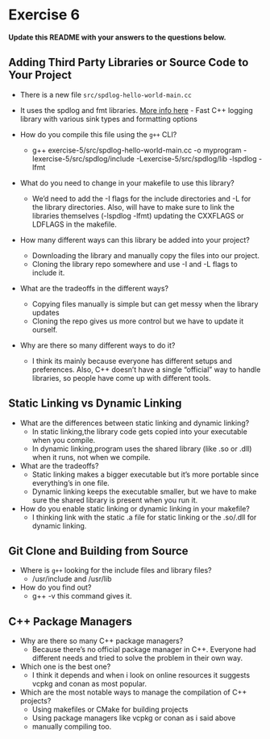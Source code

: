 # Exercise 6

**Update this README with your answers to the questions below.**

## Adding Third Party Libraries or Source Code to Your Project

- There is a new file `src/spdlog-hello-world-main.cc`
- It uses the spdlog and fmt libraries. 
  [More info here](https://github.com/gabime/spdlog) - Fast C++ logging 
  library with various sink types and formatting options
- How do you compile this file using the `g++` CLI?
  - g++ exercise-5/src/spdlog-hello-world-main.cc -o myprogram -Iexercise-5/src/spdlog/include -Lexercise-5/src/spdlog/lib -lspdlog -lfmt

- What do you need to change in your makefile to use this library?
  - We’d need to add the -I flags for the include directories and -L for the library directories. Also, will have to make sure to link the libraries themselves (-lspdlog -lfmt) updating the CXXFLAGS or LDFLAGS in the makefile.
- How many different ways can this library be added into your project?
  - Downloading the library and manually copy the files into our project.
  - Cloning the library repo somewhere and use -I and -L flags to include it.
- What are the tradeoffs in the different ways?
  - Copying files manually is simple but can get messy when the library updates
  - Cloning the repo gives us more control but we have to update it ourself.
- Why are there so many different ways to do it?
  - I think its mainly because everyone has different setups and preferences. Also, C++ doesn’t have a single “official” way to handle libraries, so people have come up with different tools.
  
## Static Linking vs Dynamic Linking

- What are the differences between static linking and dynamic linking?
  - In static linking,the library code gets copied into your executable when you compile.
  - In dynamic linking,program uses the shared library (like .so or .dll) when it runs, not when we compile. 
- What are the tradeoffs?
  - Static linking makes a bigger executable but it’s more portable since everything’s in one file.
  - Dynamic linking keeps the executable smaller, but we have to make sure the shared library is present when you run it.
- How do you enable static linking or dynamic linking in your makefile?
  - I thinking link with the static .a file for static linking or the .so/.dll for dynamic linking.
## Git Clone and Building from Source

- Where is `g++` looking for the include files and library files?
  - /usr/include and /usr/lib
- How do you find out?
  - g++ -v this command gives it.
## C++ Package Managers

- Why are there so many C++ package managers?
  - Because there’s no official package manager in C++. Everyone had different needs and tried to solve the problem in their own way.
- Which one is the best one?
  - I think it depends and when i look on online resources it suggests vcpkg and conan as most popular.
- Which are the most notable ways to manage the compilation of C++ projects?
  - Using makefiles or CMake for building projects
  - Using package managers like vcpkg or conan as i said above
  - manually compiling too.